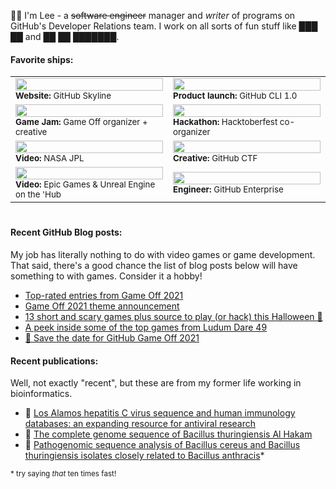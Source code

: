 <p>👋🏻 I'm Lee - a <strike>software engineer</strike> manager and <em>writer</em> of programs on GitHub's Developer Relations team. I work on all sorts of fun stuff like ███ ██ and ██ ██ ███████.</p>

#### Favorite ships:

<table>
  <tr>
    <td width="50%"><a href="https://twitter.com/search?q=skyline.github.com&src=typed_query"><img width="100%" src="https://user-images.githubusercontent.com/121322/154592158-63bb7160-daa7-49ab-8fb7-a21092f3e1f1.gif"></a><br><sup><strong>Website:</strong> GitHub Skyline</sup>
    <td width="50%"><a href="https://twitter.com/github/status/1306586113293729795"><img width="100%" src="https://user-images.githubusercontent.com/121322/154592499-65eecd7e-2da7-4963-a633-b60feded6a2f.gif"></a><br><sup><strong>Product launch:</strong> GitHub CLI 1.0</sup></td>
  </tr>
  <tr>
    <td width="50%"><a href="https://twitter.com/github/status/1455272696577761289"><img width="100%" src="https://user-images.githubusercontent.com/121322/154590949-3ce5dd7e-2a51-46da-973d-3375c91d8d3c.gif"></a><br><sup><strong>Game Jam:</strong> Game Off organizer + creative</sup></td>
    <td width="50%"><a href="https://twitter.com/search?q=from%3Agithub%20hacktoberfest&src=typed_query"><img width="100%" src="https://user-images.githubusercontent.com/121322/154591402-5c6e91c4-1d73-472b-b24d-ddae5220151e.png"></a><br><sup><strong>Hackathon:</strong> Hacktoberfest co-organizer</sup></td>
  </tr>
  <tr>
    <td width="50%"><a href="https://twitter.com/github/status/1384130507898720262"><img width="100%" src="https://user-images.githubusercontent.com/121322/131424175-5150da6e-ccc7-4da3-b949-6654eec0b3dc.gif"></a><br><sup><strong>Video:</strong> NASA JPL</sup></td>
    <td width="50%"><a href="https://twitter.com/github/status/1374087749234528260"><img width="100%" src="https://user-images.githubusercontent.com/121322/154590945-71e523eb-0b40-4781-88b6-6cc0b4195763.gif"></a><br><sup><strong>Creative:</strong> GitHub CTF</sup></td>
  </tr>
  <tr>
    <td width="50%"><a href="https://twitter.com/github/status/572862961850589184"><img width="100%" src="https://user-images.githubusercontent.com/121322/154597715-da89bb07-2a80-4974-8ded-7e1083be2ee2.gif"></a><br><sup><strong>Video:</strong> Epic Games & Unreal Engine on the 'Hub</sup></td>
    <td width="50%"><a href="https://twitter.com/github/status/131433236306993152"><img width="100%" src="https://user-images.githubusercontent.com/121322/154594670-b51d40e1-5ecf-4ba5-8299-5ce602618648.png"></a><br><sup><strong>Engineer:</strong> GitHub Enterprise</sup></td>
  </tr>
</table>

#

#### Recent GitHub Blog posts:

My job has literally nothing to do with video games or game development. That said, there's a good chance the list of blog posts below will have something to with games. Consider it a hobby!

<!--START_SECTION:feed-->
* [Top-rated entries from Game Off 2021](https:&#x2F;&#x2F;github.blog&#x2F;2022-01-13-top-entries-from-game-off-2021&#x2F;)
* [Game Off 2021 theme announcement](https:&#x2F;&#x2F;github.blog&#x2F;2021-11-01-game-off-2021-theme-announcement&#x2F;)
* [13 short and scary games plus source to play (or hack) this Halloween 🎃](https:&#x2F;&#x2F;github.blog&#x2F;2021-10-29-thirteen-short-and-scary-games-plus-source-to-play-or-hack-this-halloween&#x2F;)
* [A peek inside some of the top games from Ludum Dare 49](https:&#x2F;&#x2F;github.blog&#x2F;2021-10-25-a-peek-inside-some-of-the-top-games-from-ludum-dare-49&#x2F;)
* [💾 Save the date for GitHub Game Off 2021](https:&#x2F;&#x2F;github.blog&#x2F;2021-10-15-save-the-date-for-github-game-off-2021&#x2F;)
<!--END_SECTION:feed-->

#### Recent publications:

Well, not exactly "recent", but these are from my former life working in bioinformatics.

- 🦠 [Los Alamos hepatitis C virus sequence and human immunology databases: an expanding resource for antiviral research](https://pubmed.ncbi.nlm.nih.gov/17626595/)
- 🧬 [The complete genome sequence of Bacillus thuringiensis Al Hakam](https://pubmed.ncbi.nlm.nih.gov/17337577/)
- 🔬 [Pathogenomic sequence analysis of Bacillus cereus and Bacillus thuringiensis isolates closely related to Bacillus anthracis](https://pubmed.ncbi.nlm.nih.gov/16621833/)*

<sup>* try saying <em>that</em> ten times fast!</sup>
